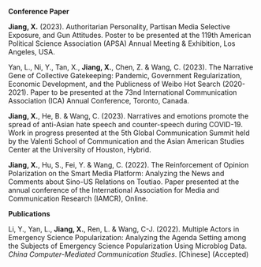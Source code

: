 
**Conference Paper**

**Jiang, X.** (2023). Authoritarian Personality, Partisan Media Selective Exposure, and Gun Attitudes. Poster to be presented at the 119th American Political Science Association (APSA) Annual Meeting & Exhibition, Los Angeles, USA.

Yan, L., Ni, Y., Tan, X., **Jiang, X.**, Chen, Z. & Wang, C. (2023). The Narrative Gene of Collective Gatekeeping: Pandemic, Government Regularization, Economic Development, and the Publicness of Weibo Hot Search (2020-2021). Paper to be presented at the 73nd International Communication Association (ICA) Annual Conference, Toronto, Canada.

**Jiang, X.**, He, B. & Wang, C. (2023). Narratives and emotions promote the spread of anti-Asian hate speech and counter-speech during COVID-19. Work in progress presented at the 5th Global Communication Summit held by the Valenti School of Communication and the Asian American Studies Center at the University of Houston, Hybrid.

**Jiang, X.**, Hu, S., Fei, Y. & Wang, C. (2022). The Reinforcement of Opinion Polarization on the Smart Media Platform: Analyzing the News and Comments about Sino-US Relations on Toutiao. Paper presented at the annual conference of the International Association for Media and Communication Research (IAMCR), Online.

**Publications**

Li, Y., Yan, L., **Jiang, X.**, Ren, L. & Wang, C-J. (2022). Multiple Actors in Emergency Science Popularization: Analyzing the Agenda Setting among the Subjects of Emergency Science Popularization Using Microblog Data. *China Computer-Mediated Communication Studies*. [Chinese] (Accepted)
